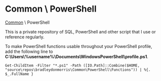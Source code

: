 # Common \ PowerShell

[Common](https://github.com/bradleydonmorris/Common) \ PowerShell

This is a private repository of SQL, PowerShell and other script that I use or reference regularly.

To make PowerShell functions usable throughout your PowerShell profile, add the following line to **C:\Users\\%username%\Documents\WindowsPowerShell\profile.ps1**.

```
Get-ChildItem -Filter "*.ps1" -Path ([IO.Path]::Combine($HOME, "source\repos\bradleydonmorris\Common\PowerShell\Functions")) | %{. $_.FullName }
```

